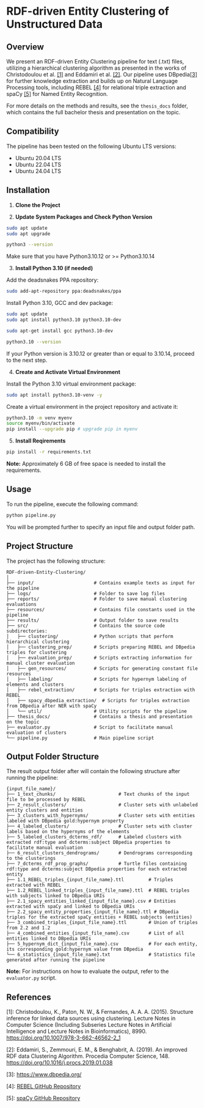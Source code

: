 # RDF-driven Entity Clustering of Unstructured Data

## Overview

We present an RDF-driven Entity Clustering pipeline for text (.txt) files, utilizing a hierarchical clustering algorithm as presented in the works of Christodoulou et al. [[1]](#1) and Eddamiri et al. [[2]](#2). Our pipeline uses DBpedia[[3]](#3) for further knowledge extraction and builds up on Natural Language Processing tools, including REBEL [[4]](#4) for relational triple extraction and spaCy [[5]](#5) for Named Entity Recognition.


For more details on the methods and results, see the `thesis_docs` folder, which contains the full bachelor thesis and presentation on the topic.

## Compatibility

The pipeline has been tested on the following Ubuntu LTS versions:

- Ubuntu 20.04 LTS
- Ubuntu 22.04 LTS
- Ubuntu 24.04 LTS


## Installation

1. **Clone the Project**

2. **Update System Packages and Check Python Version**

```bash
sudo apt update
sudo apt upgrade
```
```bash
python3 --version

```
Make sure that you have Python3.10.12 or >= Python3.10.14

3. **Install Python 3.10 (if needed)**
   
Add the deadsnakes PPA repository:
```bash
sudo add-apt-repository ppa:deadsnakes/ppa
```
Install Python 3.10, GCC and dev package:
```bash 
sudo apt update
sudo apt install python3.10 python3.10-dev
```

```bash
sudo apt-get install gcc python3.10-dev
```
```bash
python3.10 --version 
```
If your Python version is 3.10.12 or greater than or equal to 3.10.14, proceed to the next step.

4. **Create and Activate Virtual Environment**
   
Install the Python 3.10 virtual environment package:
```bash
sudo apt install python3.10-venv -y
```
Create a virtual environment in the project repository and activate it:
```bash
python3.10 -m venv myenv
source myenv/bin/activate
pip install --upgrade pip # upgrade pip in myenv
```

5. **Install Reqirements**
```bash
pip install -r requirements.txt
```
**Note:** Approximately 6 GB of free space is needed to install the requirements.

## Usage
To run the pipeline, execute the following command:

```bash
python pipeline.py
```
You will be prompted further to specify an input file and output folder path.

## Project Structure
The project has the following structure:
```
RDF-driven-Entity-Clustering/
│
├── input/                      # Contains example texts as input for the pipeline
├── logs/                       # Folder to save log files
├── reports/                    # Folder to save manual clustering evaluations
├── resources/                  # Contains file constants used in the pipeline
├── results/                    # Output folder to save results
├── src/                        # Contains the source code subdirectories:
│   ├── clustering/             # Python scripts that perform hierarchical clustering
│   ├── clustering_prep/        # Scripts preparing REBEL and DBpedia triples for clustering
│   ├── evaluation_prep/        # Scripts extracting information for manual cluster evaluation
│   ├── gen_resources/          # Scripts for generating constant file resources
│   ├── labeling/               # Scripts for hypernym labeling of elements and clusters
│   ├── rebel_extraction/       # Scripts for triples extraction with REBEL
│   ├── spacy_dbpedia_extraction/  # Scripts for triples extraction from DBpedia after NER with spaCy
│   └── util/                   # Utility scripts for the pipeline
├── thesis_docs/                # Contains a thesis and presentation on the topic
├── evaluator.py                # Script to facilitate manual evaluation of clusters 
└── pipeline.py                 # Main pipeline script

```

## Output Folder Structure

The result output folder after will contain the following structure after running the pipeline:
```
{input_file_name}/
├── 1_text_chunks/                       # Text chunks of the input file to be processed by REBEL
├── 2_result_clusters/                   # Cluster sets with unlabeled entity clusters and entities
├── 3_clusters_with_hypernyms/           # Cluster sets with entities labeled with DBpedia gold:hypernym property
├── 4_labeled_clusters/                  # Cluster sets with cluster labels based on the hypernyms of the elements
├── 5_labeled_clusters_dcterms_rdf/      # Labeled clusters with extracted rdf:type and dcterms:subject DBpedia properties to facilitate manual evaluation
├── 6_result_clusters_dendrograms/       # Dendrograms corresponding to the clusterings
├── 7_dcterms_rdf_prop_graphs/           # Turtle files containing rdf:type and dcterms:subject DBpedia properties for each extracted entity
├── 1.1_REBEL_triples_{input_file_name}.ttl         # Triples extracted with REBEL
├── 1.2_REBEL_linked_triples_{input_file_name}.ttl  # REBEL triples with subjects linked to DBpedia URIs
├── 2.1_spacy_entities_linked_{input_file_name}.csv # Entities extracted with spaCy and linked to DBpedia URIs
├── 2.2_spacy_entity_properties_{input_file_name}.ttl # DBpedia triples for the extracted spaCy entities + REBEL subjects (entities)
├── 3_combined_triples_{input_file_name}.ttl        # Union of triples from 2.2 and 1.2
├── 4_combined_entities_{input_file_name}.csv       # List of all entities linked to DBpedia URIs
├── 5_hypernym_dict_{input_file_name}.csv           # For each entity, its corresponding gold:hypernym value from DBpedia
└── 6_statistics_{input_file_name}.txt              # Statistics file generated after running the pipeline
```

**Note:** For instructions on how to evaluate the output, refer to the `evaluator.py` script.

## References

<a id="1">[1]</a>: Christodoulou, K., Paton, N. W., & Fernandes, A. A. A. (2015). Structure inference for linked data sources using clustering. Lecture Notes in Computer Science (Including Subseries Lecture Notes in Artificial Intelligence and Lecture Notes in Bioinformatics), 8990. https://doi.org/10.1007/978-3-662-46562-2_1

<a id="2">[2]</a>: Eddamiri, S., Zemmouri, E. M., & Benghabrit, A. (2019). An improved RDF data Clustering Algorithm. Procedia Computer Science, 148. https://doi.org/10.1016/j.procs.2019.01.038

<a id="3">[3]</a>: https://www.dbpedia.org/

<a id="4">[4]</a>: [REBEL GitHub Repository](https://github.com/Babelscape/rebel)

<a id="5">[5]</a>: [spaCy GitHub Repository](https://github.com/explosion/spaCy)
